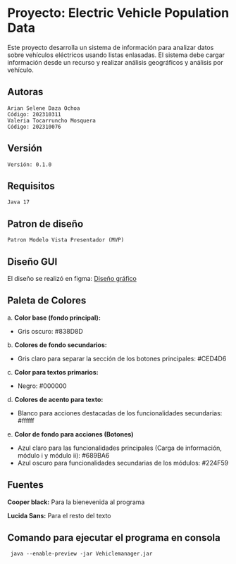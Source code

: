 # Proyecto: Electric Vehicle Population Data
Este proyecto desarrolla un sistema de información para analizar datos sobre vehículos eléctricos usando listas enlasadas. El sistema debe cargar información desde un recurso y realizar análisis geográficos y análisis por vehículo.

## Autoras
    Arian Selene Daza Ochoa  
    Código: 202310311
    Valeria Tocarruncho Mosquera  
    Código: 202310076

## Versión
    Versión: 0.1.0

## Requisitos
    Java 17

## Patron de diseño
    Patron Modelo Vista Presentador (MVP)

## Diseño GUI
El diseño se realizó en figma: [Diseño gráfico](https://www.figma.com/proto/a7f6RobSYI6dDe7tHwk3oK/Dise%C3%B1o-gr%C3%A1fico?node-id=0-1&t=gf4hWTgWHOPqb7H5-1)

## Paleta de Colores
a. **Color base (fondo principal):**
   - Gris oscuro: #838D8D

b. **Colores de fondo secundarios:**
   - Gris claro para separar la sección de los botones principales: #CED4D6

c. **Color para textos primarios:**
   - Negro: #000000

d. **Colores de acento para texto:**
   - Blanco para acciones destacadas de los funcionalidades secundarias: #ffffff

e. **Color de fondo para acciones (Botones)**
   - Azul claro para las funcionalidades principales (Carga de información, módulo i y módulo ii): #689BA6
   - Azul oscuro para funcionalidades secundarias de los módulos: #224F59

## Fuentes
   **Cooper black:**
   Para la bienevenida al programa

   **Lucida Sans:**
    Para el resto del texto

## Comando para ejecutar el programa en consola

     java --enable-preview -jar Vehiclemanager.jar
  